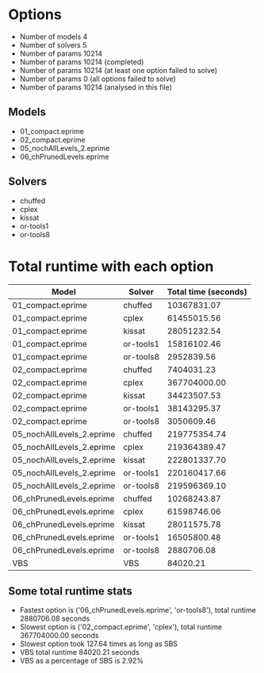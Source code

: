 

# Options


- Number of models         4
- Number of solvers        5
- Number of params     10214
- Number of params     10214 (completed)
- Number of params     10214 (at least one option failed to solve)
- Number of params         0 (all options failed to solve)
- Number of params     10214 (analysed in this file)


## Models


 - 01_compact.eprime
 - 02_compact.eprime
 - 05_nochAllLevels_2.eprime
 - 06_chPrunedLevels.eprime


## Solvers


 - chuffed
 - cplex
 - kissat
 - or-tools1
 - or-tools8


# Total runtime with each option


 | Model | Solver | Total time (seconds) | 
 | -- | -- | -- | 
 | 01_compact.eprime | chuffed | 10367831.07 | 
 | 01_compact.eprime | cplex | 61455015.56 | 
 | 01_compact.eprime | kissat | 28051232.54 | 
 | 01_compact.eprime | or-tools1 | 15816102.46 | 
 | 01_compact.eprime | or-tools8 | 2952839.56 | 
 | 02_compact.eprime | chuffed | 7404031.23 | 
 | 02_compact.eprime | cplex | 367704000.00 | 
 | 02_compact.eprime | kissat | 34423507.53 | 
 | 02_compact.eprime | or-tools1 | 38143295.37 | 
 | 02_compact.eprime | or-tools8 | 3050609.46 | 
 | 05_nochAllLevels_2.eprime | chuffed | 219775354.74 | 
 | 05_nochAllLevels_2.eprime | cplex | 219364389.47 | 
 | 05_nochAllLevels_2.eprime | kissat | 222801337.70 | 
 | 05_nochAllLevels_2.eprime | or-tools1 | 220160417.66 | 
 | 05_nochAllLevels_2.eprime | or-tools8 | 219596369.10 | 
 | 06_chPrunedLevels.eprime | chuffed | 10268243.87 | 
 | 06_chPrunedLevels.eprime | cplex | 61598746.06 | 
 | 06_chPrunedLevels.eprime | kissat | 28011575.78 | 
 | 06_chPrunedLevels.eprime | or-tools1 | 16505800.48 | 
 | 06_chPrunedLevels.eprime | or-tools8 | 2880706.08 | 
 | VBS | VBS | 84020.21 | 


## Some total runtime stats


 - Fastest option is ('06_chPrunedLevels.eprime', 'or-tools8'), total runtime 2880706.08 seconds
 - Slowest option is ('02_compact.eprime', 'cplex'), total runtime 367704000.00 seconds
 - Slowest option took 127.64 times as long as SBS
 - VBS total runtime 84020.21 seconds
 - VBS as a percentage of SBS is 2.92%

